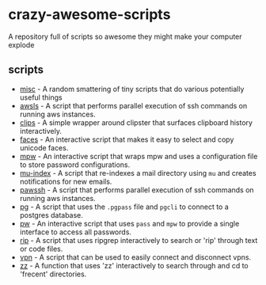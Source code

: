 crazy-awesome-scripts
=====================

A repository full of scripts so awesome they might make your computer explode

scripts
-------

* [misc](misc) - A random smattering of tiny scripts that do various potentially useful things
* [awsls](awsls) - A script that performs parallel execution of ssh commands on running aws instances.
* [clips](clips) - A simple wrapper around clipster that surfaces clipboard history interactively.
* [faces](faces) - An interactive script that makes it easy to select and copy unicode faces.
* [mpw](mpw) - An interactive script that wraps mpw and uses a configuration file to store password configurations.
* [mu-index](mu-index) - A script that re-indexes a mail directory using `mu` and creates notifications for new emails.
* [pawssh](pawssh) - A script that performs parallel execution of ssh commands on running aws instances.
* [pg](pg) - A script that uses the `.pgpass` file and `pgcli` to connect to a postgres database.
* [pw](pw) - An interactive script that uses `pass` and `mpw` to provide a single interface to access all passwords.
* [rip](rip) - A script that uses ripgrep interactively to search or 'rip' through text or code files.
* [vpn](vpn) - A script that can be used to easily connect and disconnect vpns.
* [zz](zz) - A function that uses 'zz' interactively to search through and cd to 'frecent' directories.
